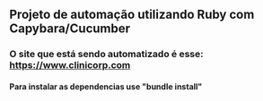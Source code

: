 ## Projeto de automação utilizando Ruby com Capybara/Cucumber

### O site que está sendo automatizado é esse: https://www.clinicorp.com

#### Para instalar as dependencias use "bundle install"

